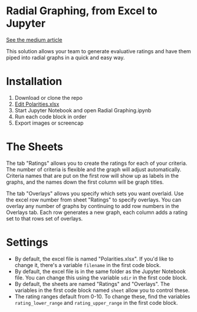 # Radial Graphing, from Excel to Jupyter

[See the medium article](https://medium.com/@kenstclair/radial-graphing-for-solution-evaluation-36c29050f250)


This solution allows your team to generate evaluative ratings and have them piped into radial graphs in a quick and easy way. 

# Installation
1. Download or clone the repo
2. [Edit Polarities.xlsx](https://github.com/kenxle/jupyter-plotly-xlsx-polar-graphing/blob/master/README.md#the-sheets)
3. Start Jupyter Notebook and open Radial Graphing.ipynb
4. Run each code block in order
5. Export images or screencap

# The Sheets
The tab "Ratings" allows you to create the ratings for each of your criteria. The number of criteria is flexible and the graph will adjust automatically. Criteria names that are put on the first row will show up as labels in the graphs, and the names down the first column will be graph titles. 

The tab "Overlays" allows you specify which sets you want overlaid. Use the excel row number from sheet "Ratings" to specify overlays. You can overlay any number of graphs by continuing to add row numbers in the Overlays tab. Each row generates a new graph, each column adds a rating set to that rows set of overlays. 

# Settings
* By default, the excel file is named "Polarities.xlsx". If you'd like to change it, there's a variable `filename` in the first code block.
* By default, the excel file is in the same folder as the Jupyter Notebook file. You can change this using the variable `sdir` in the first code block. 
* By default, the sheets are named "Ratings" and "Overlays". The variables in the first code block named `sheet` allow you to control these.
* The rating ranges default from 0-10. To change these, find the variables `rating_lower_range` and `rating_upper_range` in the first code block. 
